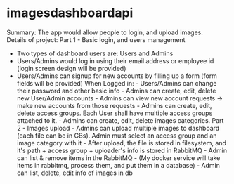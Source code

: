# imagesdashboardapi
Summary: The app would allow people to login, and upload images.   
Details of project:   Part 1 - Basic login, and users management 
- Two types of dashboard users are: Users and Admins 
- Users/Admins would log in using their email address or employee id (login screen design will be provided) 
- Users/Admins can signup for new accounts by filling up a form (form fields will be provided) 
When Logged in:  - Users/Admins can change their password and other basic info  - Admins can create, edit, delete new User/Admin accounts  - Admins can view new account requests -> make new accounts from those requests - Admins can create, edit, delete access groups. Each User shall have multiple access groups attached to it. - Admins can create, edit, delete images categories.    Part 2 - Images upload  - Admins can upload multiple images to dashboard (each file can be in GBs). Admin must select an access group and an image category with it - After upload, the file is stored in filesystem, and it's path + access group + uploader's info is stored in RabbitMQ - Admin can list &amp; remove items in the RabbitMQ - (My docker service will take items in rabbitmq, process them, and put them in a database) - Admin can list, delete, edit info of images in db
